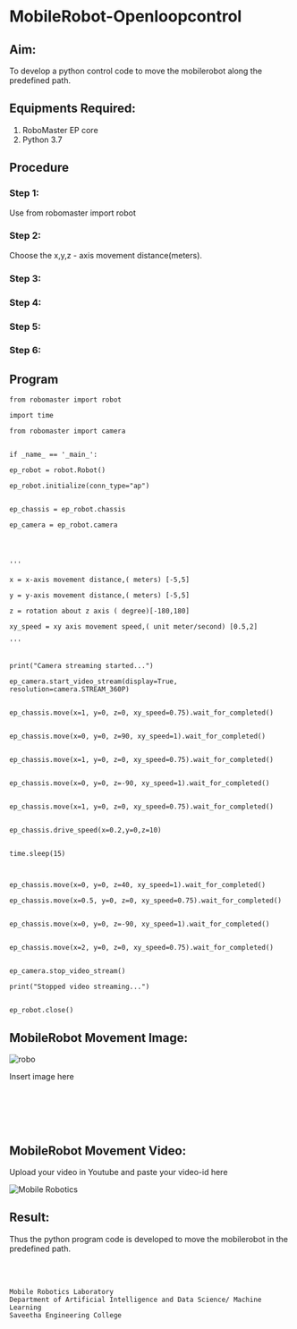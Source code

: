 # MobileRobot-Openloopcontrol
## Aim:

To develop a python control code to move the mobilerobot along the predefined path.

## Equipments Required:
1. RoboMaster EP core
2. Python 3.7

## Procedure

### Step 1:
Use from robomaster import robot


### Step 2:
Choose the x,y,z - axis movement distance(meters).



### Step 3:




### Step 4:



### Step 5:

### Step 6:

## Program
~~~
from robomaster import robot

import time

from robomaster import camera


if _name_ == '_main_':

ep_robot = robot.Robot()

ep_robot.initialize(conn_type="ap")


ep_chassis = ep_robot.chassis

ep_camera = ep_robot.camera




'''

x = x-axis movement distance,( meters) [-5,5]

y = y-axis movement distance,( meters) [-5,5]

z = rotation about z axis ( degree)[-180,180]

xy_speed = xy axis movement speed,( unit meter/second) [0.5,2]

'''


print("Camera streaming started...")

ep_camera.start_video_stream(display=True, resolution=camera.STREAM_360P) 


ep_chassis.move(x=1, y=0, z=0, xy_speed=0.75).wait_for_completed()


ep_chassis.move(x=0, y=0, z=90, xy_speed=1).wait_for_completed()


ep_chassis.move(x=1, y=0, z=0, xy_speed=0.75).wait_for_completed()


ep_chassis.move(x=0, y=0, z=-90, xy_speed=1).wait_for_completed()


ep_chassis.move(x=1, y=0, z=0, xy_speed=0.75).wait_for_completed()


ep_chassis.drive_speed(x=0.2,y=0,z=10)


time.sleep(15)



ep_chassis.move(x=0, y=0, z=40, xy_speed=1).wait_for_completed()

ep_chassis.move(x=0.5, y=0, z=0, xy_speed=0.75).wait_for_completed()


ep_chassis.move(x=0, y=0, z=-90, xy_speed=1).wait_for_completed()


ep_chassis.move(x=2, y=0, z=0, xy_speed=0.75).wait_for_completed()


ep_camera.stop_video_stream()

print("Stopped video streaming...")


ep_robot.close()
~~~

## MobileRobot Movement Image:

![robo](./img/robomaster.png)

Insert image here


<br/>
<br/>
<br/>
<br/>

## MobileRobot Movement Video:

Upload your video in Youtube and paste your video-id here

![Mobile Robotics](https://youtu.be/rbgj0KuRmTE)


## Result:
Thus the python program code is developed to move the mobilerobot in the predefined path.


<br/>
<br/>

```
Mobile Robotics Laboratory
Department of Artificial Intelligence and Data Science/ Machine Learning
Saveetha Engineering College
```
